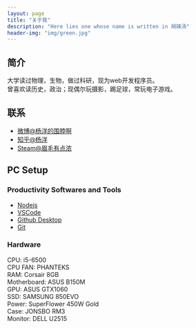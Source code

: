 ```yaml
---
layout: page
title: "关于我"
description: "Here lies one whose name is written in 胡辣汤"
header-img: "img/green.jpg"
---
```

## 简介
大学读过物理，生物，做过科研，现为web开发程序员。   
曾喜欢读历史，政治；现偶尔玩摄影，踢足球，常玩电子游戏。

## 联系
- [微博@杨洋的围脖啊](http://weibo.com/2003457565)
- [知乎@杨洋](http://www.zhihu.com/people/yang-yang-8)
- [Steam@眉毛有点浓](http://steamcommunity.com/id/yangyoungyang/)

## PC Setup
### Productivity Softwares and Tools
- [Nodejs](https://nodejs.org/en/)
- [VSCode](https://code.visualstudio.com/)
- [Github Desktop](https://desktop.github.com/)
- [Git](https://git-scm.com/)
### Hardware
CPU: i5-6500\
CPU FAN: PHANTEKS\
RAM: Corsair 8GB\
Motherboard: ASUS B150M\
GPU: ASUS GTX1060\
SSD: SAMSUNG 850EVO\
Power: SuperFlower 450W Gold\
Case: JONSBO RM3\
Monitor: DELL U2515



